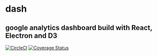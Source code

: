 # dash

## google analytics dashboard build with React, Electron and D3

[![CircleCI](https://img.shields.io/circleci/project/github/rishabh09/dash.svg)](https://circleci.com/gh/rishabh09/dash) [![Coverage Status](https://coveralls.io/repos/github/rishabh09/dash/badge.svg?branch=master)](https://coveralls.io/github/rishabh09/dash?branch=master)


